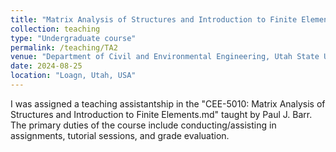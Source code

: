 ```yaml
---
title: "Matrix Analysis of Structures and Introduction to Finite Elements, Fall 2024"
collection: teaching
type: "Undergraduate course"
permalink: /teaching/TA2
venue: "Department of Civil and Environmental Engineering, Utah State University"
date: 2024-08-25
location: "Loagn, Utah, USA"
---
```


I was assigned a teaching assistantship in the "CEE-5010: Matrix Analysis of Structures and Introduction to Finite Elements.md" taught by Paul J. Barr. The primary duties of the course include conducting/assisting in assignments, tutorial sessions, and grade evaluation. 


